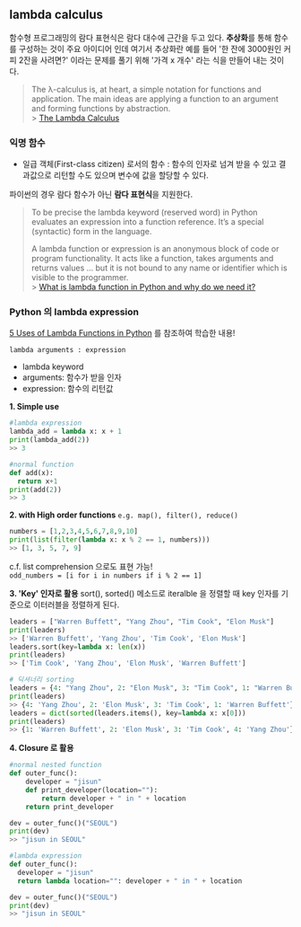 ## lambda calculus

함수형 프로그래밍의 람다 표현식은 람다 대수에 근간을 두고 있다. **추상화**를 통해 함수를 구성하는 것이 주요 아이디어 인데 여기서 추상화란 예를 들어 '한 잔에 3000원인 커피 2잔을 사려면?' 이라는 문제를 풀기 위해 '가격 x 개수' 라는 식을 만들어 내는 것이다.

> The λ-calculus is, at heart, a simple notation for functions and application. The main ideas are applying a function to an argument and forming functions by abstraction. <br> > [The Lambda Calculus](https://plato.stanford.edu/entries/lambda-calculus/)

### 익명 함수

- 일급 객체(First-class citizen) 로서의 함수
  : 함수의 인자로 넘겨 받을 수 있고 결과값으로 리턴할 수도 있으며 변수에 값을 할당할 수 있다.

파이썬의 경우 람다 함수가 아닌 **람다 표현식**을 지원한다.

> To be precise the lambda keyword (reserved word) in Python evaluates an expression into a function reference. It’s a special (syntactic) form in the language.
>
> A lambda function or expression is an anonymous block of code or program functionality. It acts like a function, takes arguments and returns values ... but it is not bound to any name or identifier which is visible to the programmer. <br> > [What is lambda function in Python and why do we need it?](https://www.quora.com/What-is-lambda-function-in-Python-and-why-do-we-need-it)

### Python 의 lambda expression

[5 Uses of Lambda Functions in Python](https://medium.com/techtofreedom/5-uses-of-lambda-functions-in-python-97c7c1a87244) 를 참조하여 학습한 내용!

`lambda arguments : expression`

- lambda keyword
- arguments: 함수가 받을 인자
- expression: 함수의 리턴값

**1. Simple use**

```python
#lambda expression
lambda_add = lambda x: x + 1
print(lambda_add(2))
>> 3

#normal function
def add(x):
  return x+1
print(add(2))
>> 3
```

**2. with High order functions**
`e.g. map(), filter(), reduce()`

```python
numbers = [1,2,3,4,5,6,7,8,9,10]
print(list(filter(lambda x: x % 2 == 1, numbers)))
>> [1, 3, 5, 7, 9]
```

c.f. list comprehension 으로도 표현 가능! <br>
`odd_numbers = [i for i in numbers if i % 2 == 1]`

**3. 'Key' 인자로 활용**
sort(), sorted() 메소드로 iteralble 을 정렬할 때 key 인자를 기준으로 이터러블을 정렬하게 된다.

```python
leaders = ["Warren Buffett", "Yang Zhou", "Tim Cook", "Elon Musk"]
print(leaders)
>> ['Warren Buffett', 'Yang Zhou', 'Tim Cook', 'Elon Musk']
leaders.sort(key=lambda x: len(x))
print(leaders)
>> ['Tim Cook', 'Yang Zhou', 'Elon Musk', 'Warren Buffett']

# 딕셔너리 sorting
leaders = {4: "Yang Zhou", 2: "Elon Musk", 3: "Tim Cook", 1: "Warren Buffett"}
print(leaders)
>> {4: 'Yang Zhou', 2: 'Elon Musk', 3: 'Tim Cook', 1: 'Warren Buffett'}
leaders = dict(sorted(leaders.items(), key=lambda x: x[0]))
print(leaders)
>> {1: 'Warren Buffett', 2: 'Elon Musk', 3: 'Tim Cook', 4: 'Yang Zhou'}
```

**4. Closure 로 활용**

```python
#normal nested function
def outer_func():
    developer = "jisun"
    def print_developer(location=""):
        return developer + " in " + location
    return print_developer

dev = outer_func()("SEOUL")
print(dev)
>> "jisun in SEOUL"

#lambda expression
def outer_func():
  developer = "jisun"
  return lambda location="": developer + " in " + location

dev = outer_func()("SEOUL")
print(dev)
>> "jisun in SEOUL"
```
